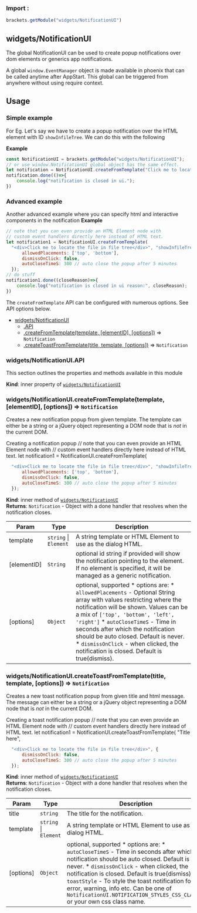 ### Import :
```js
brackets.getModule("widgets/NotificationUI")
```

<a name="module_widgets/NotificationUI"></a>

## widgets/NotificationUI
The global NotificationUI can be used to create popup notifications over dom elements or generics app notifications.

A global `window.EventManager` object is made available in phoenix that can be called anytime after AppStart.
This global can be triggered from anywhere without using require context.

## Usage
### Simple example
For Eg. Let's say we have to create a popup notification over the HTML element with ID `showInfileTree`.
We can do this with the following

**Example**  
```js
const NotificationUI = brackets.getModule("widgets/NotificationUI");
// or use window.NotificationUI global object has the same effect.
let notification = NotificationUI.createFromTemplate("Click me to locate the file in file tree", "showInfileTree",{});
notification.done(()=>{
    console.log("notification is closed in ui.");
})
```
### Advanced example
Another advanced example where you can specify html and interactive components in the notification
**Example**  
```js
// note that you can even provide an HTML Element node with
// custom event handlers directly here instead of HTML text.
let notification1 = NotificationUI.createFromTemplate(
  "<div>Click me to locate the file in file tree</div>", "showInfileTree",{
      allowedPlacements: ['top', 'bottom'],
      dismissOnClick: false,
      autoCloseTimeS: 300 // auto close the popup after 5 minutes
  });
// do stuff
notification1.done((closeReason)=>{
    console.log("notification is closed in ui reason:", closeReason);
})
```
The `createFromTemplate` API can be configured with numerous options. See API options below.

* [widgets/NotificationUI](#module_widgets/NotificationUI)
    * [.API](#module_widgets/NotificationUI..API)
    * [.createFromTemplate(template, [elementID], [options])](#module_widgets/NotificationUI..createFromTemplate) ⇒ <code>Notification</code>
    * [.createToastFromTemplate(title, template, [options])](#module_widgets/NotificationUI..createToastFromTemplate) ⇒ <code>Notification</code>

<a name="module_widgets/NotificationUI..API"></a>

### widgets/NotificationUI.API
This section outlines the properties and methods available in this module

**Kind**: inner property of [<code>widgets/NotificationUI</code>](#module_widgets/NotificationUI)  
<a name="module_widgets/NotificationUI..createFromTemplate"></a>

### widgets/NotificationUI.createFromTemplate(template, [elementID], [options]) ⇒ <code>Notification</code>
Creates a new notification popup from given template.
The template can either be a string or a jQuery object representing a DOM node that is *not* in the current DOM.

Creating a notification popup
// note that you can even provide an HTML Element node with
// custom event handlers directly here instead of HTML text.
let notification1 = NotificationUI.createFromTemplate(
```js
  "<div>Click me to locate the file in file tree</div>", "showInfileTree",{
      allowedPlacements: ['top', 'bottom'],
      dismissOnClick: false,
      autoCloseTimeS: 300 // auto close the popup after 5 minutes
  });
```

**Kind**: inner method of [<code>widgets/NotificationUI</code>](#module_widgets/NotificationUI)  
**Returns**: <code>Notification</code> - Object with a done handler that resolves when the notification closes.  

| Param | Type | Description |
| --- | --- | --- |
| template | <code>string</code> \| <code>Element</code> | A string template or HTML Element to use as the dialog HTML. |
| [elementID] | <code>String</code> | optional id string if provided will show the notification pointing to the element.   If no element is specified, it will be managed as a generic notification. |
| [options] | <code>Object</code> | optional, supported   * options are:   * `allowedPlacements` - Optional String array with values restricting where the notification will be shown.       Values can be a mix of `['top', 'bottom', 'left', 'right']`   * `autoCloseTimeS` - Time in seconds after which the notification should be auto closed. Default is never.   * `dismissOnClick` - when clicked, the notification is closed. Default is true(dismiss). |

<a name="module_widgets/NotificationUI..createToastFromTemplate"></a>

### widgets/NotificationUI.createToastFromTemplate(title, template, [options]) ⇒ <code>Notification</code>
Creates a new toast notification popup from given title and html message.
The message can either be a string or a jQuery object representing a DOM node that is *not* in the current DOM.

Creating a toast notification popup
// note that you can even provide an HTML Element node with
// custom event handlers directly here instead of HTML text.
let notification1 = NotificationUI.createToastFromTemplate( "Title here",
```js
  "<div>Click me to locate the file in file tree</div>", {
      dismissOnClick: false,
      autoCloseTimeS: 300 // auto close the popup after 5 minutes
  });
```

**Kind**: inner method of [<code>widgets/NotificationUI</code>](#module_widgets/NotificationUI)  
**Returns**: <code>Notification</code> - Object with a done handler that resolves when the notification closes.  

| Param | Type | Description |
| --- | --- | --- |
| title | <code>string</code> | The title for the notification. |
| template | <code>string</code> \| <code>Element</code> | A string template or HTML Element to use as the dialog HTML. |
| [options] | <code>Object</code> | optional, supported   * options are:   * `autoCloseTimeS` - Time in seconds after which the notification should be auto closed. Default is never.   * `dismissOnClick` - when clicked, the notification is closed. Default is true(dismiss).   * `toastStyle` - To style the toast notification for error, warning, info etc. Can be     one of `NotificationUI.NOTIFICATION_STYLES_CSS_CLASS.*` or your own css class name. |

